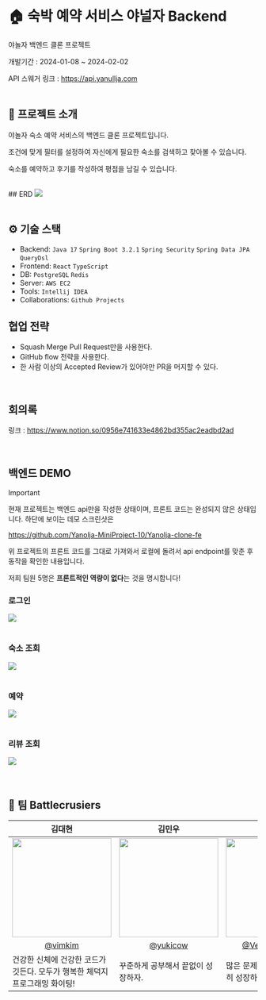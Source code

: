 # 🏠 숙박 예약 서비스 야널자 Backend

야놀자 백엔드 클론 프로젝트

개발기간 : 2024-01-08 ~ 2024-02-02

API 스웨거 링크 : https://api.yanullja.com
<br>
<br>

## 📖 프로젝트 소개

야놀자 숙소 예약 서비스의 백엔드 클론 프로젝트입니다.

조건에 맞게 필터를 설정하여 자신에게 필요한 숙소를 검색하고 찾아볼 수 있습니다.

숙소를 예약하고 후기를 작성하여 평점을 남길 수 있습니다.

<br>
## ERD

<img src="https://github.com/battlecruisers/yanullja/assets/106314016/0b84bbce-fd0e-4a41-8881-4f64086bbbdd" />

<br>
<br>

## ⚙ 기술 스택

- Backend: `Java 17` `Spring Boot 3.2.1` `Spring Security` `Spring Data JPA` `QueryDsl`
- Frontend: `React` `TypeScript`
- DB: `PostgreSQL` `Redis`
- Server: `AWS EC2`
- Tools: `Intellij IDEA`
- Collaborations: `Github Projects`
  <br>

## 협업 전략

- Squash Merge Pull Request만을 사용한다.
- GitHub flow 전략을 사용한다.
- 한 사람 이상의 Accepted Review가 있어야만 PR을 머지할 수 있다.

<br>

## 회의록

링크 : https://www.notion.so/0956e741633e4862bd355ac2eadbd2ad

<br>

## 백엔드 DEMO

> [!IMPORTANT]
> 현재 프로젝트는 백엔드 api만을 작성한 상태이며, 프론트 코드는 완성되지 않은 상태입니다.
> 하단에 보이는 데모 스크린샷은
>
> https://github.com/Yanolja-MiniProject-10/Yanolja-clone-fe
>
> 위 프로젝트의 프론트 코드를 그대로 가져와서 로컬에 돌려서 api endpoint를 맞춘 후 동작을 확인한 내용입니다.
>
> 저희 팀원 5명은 **프론트적인 역량이 없다**는 것을 명시합니다!

### 로그인

<img src="https://github.com/battlecruisers/yanullja/assets/106314016/ae5e8a7e-4370-4fc2-9da9-26247a64c961" />
<br><br>

### 숙소 조회

<img src="https://github.com/battlecruisers/yanullja/assets/106314016/d871d361-c917-43db-8964-e5caf2b812f1" />
<br><br>

### 예약

<img src="https://github.com/battlecruisers/yanullja/assets/106314016/b5cba42a-ffc2-463d-97c7-c9903447118a" />
<br><br>

### 리뷰 조회

<img src="https://github.com/battlecruisers/yanullja/assets/106314016/b7c2b7e6-6f2f-49fa-b9e4-ca4b06e68f4d" />

<br>
<br>
<br>

## 👊 팀 Battlecrusiers

<table align=center>
    <thead>
        <tr>
            <th style="text-align:center;" >김대현</th>
            <th style="text-align:center;" >김민우</th>
            <th style="text-align:center;" >염금성</th>
            <th style="text-align:center;" >이비안</th>
            <th style="text-align:center;" >임현우</th>
        </tr>
    </thead>
    <tbody>
        <tr>
            <td><img width="200" src="https://avatars.githubusercontent.com/u/18080546?v=4" /> </td>
            <td><img width="200" src="https://avatars.githubusercontent.com/u/106314016?s=400&u=45da4393440e6b034aca9b440fd717de3978ce7f&v=4" /></td>
            <td><img width="200" src="https://avatars.githubusercontent.com/u/102720261?s=400&u=37f1cfc2098c624e58f0693d4d593c17bb5080fc&v=4" /> </td>
            <td><img width="200" src="https://avatars.githubusercontent.com/u/87007010?v=4" /> </td>
            <td><img width="200" src="https://avatars.githubusercontent.com/u/97041290?v=4" /> </td>
        </tr>
        <tr>
            <td style="text-align:center;"><a href="https://github.com/vimkim">@vimkim</a></td>
            <td style="text-align:center;"><a href="https://github.com/yukicow">@yukicow</a></td>
            <td style="text-align:center;"><a href="https://github.com/Venus1234567">@Venus1234567</a></td>
            <td style="text-align:center;"><a href="https://github.com/gumgu">@gumgu</a></td>
            <td style="text-align:center;"><a href="https://github.com/hyunwoo0318">@hyunwoo0318</a></td>
        </tr>
        <tr>
            <td width="200">건강한 신체에 건강한 코드가 깃든다. 모두가 행복한 체덕지 프로그래밍 화이팅!</td>
            <td width="200">꾸준하게 공부해서 끝없이 성장하자.</td>
            <td width="200">많은 문제에 부딫혀가며 꾸준히 성장하는 개발자 되기</td>
            <td width="200">믿을 수 있는 동료 개발자가 되겠습니다! 화이팅!!</td>
            <td width="200">항상 꼼꼼하고 행복하게 코딩하자~</td>
        </tr>
    </tbody>
</table>
<br>
